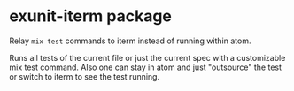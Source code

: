 # exunit-iterm package

Relay `mix test` commands to iterm instead of running within atom.

Runs all tests of the current file or just the current spec with a customizable
mix test command. Also one can stay in atom and just "outsource" the test or switch
to iterm to see the test running.
